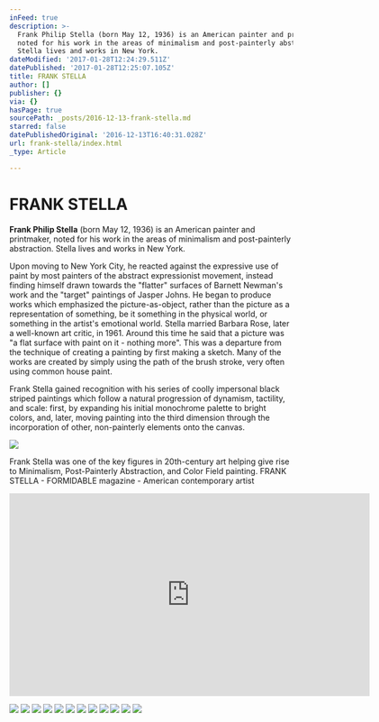 ```yaml
---
inFeed: true
description: >-
  Frank Philip Stella (born May 12, 1936) is an American painter and printmaker,
  noted for his work in the areas of minimalism and post-painterly abstraction.
  Stella lives and works in New York.
dateModified: '2017-01-28T12:24:29.511Z'
datePublished: '2017-01-28T12:25:07.105Z'
title: FRANK STELLA
author: []
publisher: {}
via: {}
hasPage: true
sourcePath: _posts/2016-12-13-frank-stella.md
starred: false
datePublishedOriginal: '2016-12-13T16:40:31.028Z'
url: frank-stella/index.html
_type: Article

---
```

# FRANK STELLA

**Frank Philip Stella** (born May 12, 1936) is an American painter and printmaker, noted for his work in the areas of minimalism and post-painterly abstraction. Stella lives and works in New York.

Upon moving to New York City, he reacted against the expressive use of paint by most painters of the abstract expressionist movement, instead finding himself drawn towards the "flatter" surfaces of Barnett Newman's work and the "target" paintings of Jasper Johns. He began to produce works which emphasized the picture-as-object, rather than the picture as a representation of something, be it something in the physical world, or something in the artist's emotional world. Stella married Barbara Rose, later a well-known art critic, in 1961\. Around this time he said that a picture was "a flat surface with paint on it - nothing more". This was a departure from the technique of creating a painting by first making a sketch. Many of the works are created by simply using the path of the brush stroke, very often using common house paint.

Frank Stella gained recognition with his series of coolly impersonal black striped paintings which follow a natural progression of dynamism, tactility, and scale: first, by expanding his initial monochrome palette to bright colors, and, later, moving painting into the third dimension through the incorporation of other, non-painterly elements onto the canvas.

<article style=""><img src="https://s3-us-west-2.amazonaws.com/the-grid-img/p/5238840163dab81d8e00efe8781aed12f9c7ff61.jpg" /><p>Frank Stella was one of the key figures in 20th-century art helping give rise to Minimalism, Post-Painterly Abstraction, and Color Field painting. FRANK STELLA - FORMIDABLE magazine - American contemporary artist</p></article>

<iframe src="https://cdn.embedly.com/widgets/media.html?src=https%3A%2F%2Fwww.youtube.com%2Fembed%2Fvideoseries%3Flist%3DPLuFa9o_Hkh4sMUP3BhtablkNMYA4spAUC&amp;url=http%3A%2F%2Fwww.youtube.com%2Fwatch%3Fv%3DcN_rRCfRdmQ&amp;image=https%3A%2F%2Fi.ytimg.com%2Fvi%2FcN_rRCfRdmQ%2Fhqdefault.jpg&amp;key=b7d04c9b404c499eba89ee7072e1c4f7&amp;type=text%2Fhtml&amp;schema=youtube" width="640" height="360" scrolling="no" frameborder="0" allowfullscreen="" style=""></iframe>

![](https://the-grid-user-content.s3-us-west-2.amazonaws.com/7fe6213a-b8e9-4e06-9295-bdd1cfecbd38.jpg)
![](https://the-grid-user-content.s3-us-west-2.amazonaws.com/b7a15c6a-493e-4a0d-b841-210488ab2fd1.jpg)
![](https://the-grid-user-content.s3-us-west-2.amazonaws.com/9aff6fa0-1c3a-48dd-981c-6d9b29a40404.jpg)
![](https://the-grid-user-content.s3-us-west-2.amazonaws.com/16af5d13-1e07-4165-978b-d523706fe7f7.jpg)
![](https://the-grid-user-content.s3-us-west-2.amazonaws.com/a5f04901-f5d2-4a3e-8496-40329428831b.jpg)
![](https://the-grid-user-content.s3-us-west-2.amazonaws.com/30e6c31b-ae70-47c4-ae79-8331be2388d7.jpg)
![](https://the-grid-user-content.s3-us-west-2.amazonaws.com/96d3c19c-8c8f-472c-b147-43b30666d2ca.jpg)
![](https://the-grid-user-content.s3-us-west-2.amazonaws.com/7ade50d0-14dd-4578-a45e-d717bdfb74d4.jpg)
![](https://the-grid-user-content.s3-us-west-2.amazonaws.com/aba08f4d-01bc-452c-ba36-84e80e48ced3.jpg)
![](https://the-grid-user-content.s3-us-west-2.amazonaws.com/190c7724-beff-4d0c-a2dc-3f986e8d46c9.jpg)
![](https://the-grid-user-content.s3-us-west-2.amazonaws.com/357488f5-ff60-4f10-ae6c-00ce3f57b002.jpg)
![](https://the-grid-user-content.s3-us-west-2.amazonaws.com/2665a99b-2878-4c8c-9223-fe96df7c8920.png)